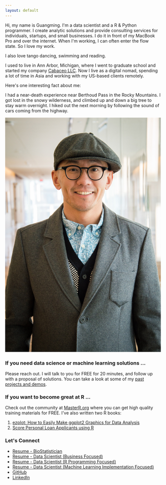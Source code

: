 ```yaml
---
layout: default
---
```


Hi, my name is Guangming. I'm a data scientist and a R & Python programmer. 
I create analytic solutions and provide consulting services for individuals, 
startups, and small businesses. I do it in front of my MacBook Pro and over the 
internet. When I'm working, I can often enter the flow state. So I love my work.

I also love tango dancing, swimming and reading.

I used to live in Ann Arbor, Michigan, where I went to graduate school and 
started my company [Cabaceo LLC](https://cabaceo.com). Now I live as a digital 
nomad, spending a lot of time in Asia and working with my US-based clients 
remotely.

Here's one interesting fact about me:

I had a near-death experience near Berthoud Pass in the Rocky Mountains. I got 
lost in the snowy wilderness, and climbed up and down a big tree to stay warm 
overnight. I hiked out the next morning by following the sound of cars coming 
from the highway.

![](image/gmlang.jpg)

### If you need data science or machine learning solutions ...

Please reach out. I will talk to you for FREE for 20 minutes, and follow up 
with a proposal of solutions. You can take a look at some of my 
[past projects and demos](https://cabaceo.com/consulting/).

### If you want to become great at R ...

Check out the community at [MasterR.org](https://masterr.org) where you can get 
high quality training materials for FREE. I've also written two R books:

1. [ezplot: How to Easily Make ggplot2 Graphics for Data Analysis](https://leanpub.com/ezplot/)
2. [Score Personal Loan Applicants using R](https://leanpub.com/scorepersonalloanapplicantsusingr)

### Let's Connect

* [Resume - BioStatistician](https://drive.google.com/file/d/1QBTgqaNfyt_gdJQbO9Db8C_147Mbvp_Z/view?usp=sharing)
* [Resume - Data Scientist (Business Focused)](https://drive.google.com/file/d/1gkaveQXs_Hyjj4SJ8I5XW1fN1r3T7jBs/view?usp=sharing)
* [Resume - Data Scientist (R Programming Focused)]()
* [Resume - Data Scientist (Machine Learning Implementation Focused)]()
* [GitHub](http://github.com/gmlang)
* [LinkedIn](https://www.linkedin.com/in/gmlang)
